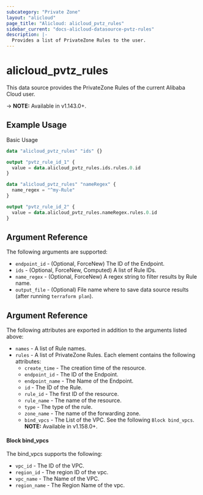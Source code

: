 ```yaml
---
subcategory: "Private Zone"
layout: "alicloud"
page_title: "Alicloud: alicloud_pvtz_rules"
sidebar_current: "docs-alicloud-datasource-pvtz-rules"
description: |-
  Provides a list of PrivateZone Rules to the user.
---
```


# alicloud\_pvtz\_rules

This data source provides the PrivateZone Rules of the current Alibaba Cloud user.

-> **NOTE:** Available in v1.143.0+.

## Example Usage

Basic Usage

```terraform
data "alicloud_pvtz_rules" "ids" {}

output "pvtz_rule_id_1" {
  value = data.alicloud_pvtz_rules.ids.rules.0.id
}

data "alicloud_pvtz_rules" "nameRegex" {
  name_regex = "^my-Rule"
}

output "pvtz_rule_id_2" {
  value = data.alicloud_pvtz_rules.nameRegex.rules.0.id
}
```

## Argument Reference

The following arguments are supported:

* `endpoint_id` - (Optional, ForceNew) The ID of the Endpoint.
* `ids` - (Optional, ForceNew, Computed)  A list of Rule IDs.
* `name_regex` - (Optional, ForceNew) A regex string to filter results by Rule name.
* `output_file` - (Optional) File name where to save data source results (after running `terraform plan`).

## Argument Reference

The following attributes are exported in addition to the arguments listed above:

* `names` - A list of Rule names.
* `rules` - A list of PrivateZone Rules. Each element contains the following attributes:
    * `create_time` - The creation time of the resource.
    * `endpoint_id` - The ID of the Endpoint.
    * `endpoint_name` - The Name of the Endpoint.
    * `id` - The ID of the Rule.
    * `rule_id` - The first ID of the resource.
    * `rule_name` - The name of the resource.
    * `type` - The type of the rule.
    * `zone_name` - The name of the forwarding zone.
    * `bind_vpcs` - The List of the VPC. See the following `Block bind_vpcs`. **NOTE:** Available in v1.158.0+.
  
#### Block bind_vpcs

The bind_vpcs supports the following:

* `vpc_id` - The ID of the VPC.
* `region_id` - The region ID of the vpc.
* `vpc_name` - The Name of the VPC.
* `region_name` - The Region Name of the vpc.
